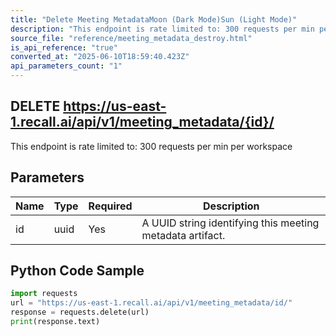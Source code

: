 ```yaml
---
title: "Delete Meeting MetadataMoon (Dark Mode)Sun (Light Mode)"
description: "This endpoint is rate limited to: 300 requests per min per workspace"
source_file: "reference/meeting_metadata_destroy.html"
is_api_reference: "true"
converted_at: "2025-06-10T18:59:40.423Z"
api_parameters_count: "1"
---
```

## DELETE https://us-east-1.recall.ai/api/v1/meeting_metadata/{id}/

This endpoint is rate limited to: 300 requests per min per workspace

## Parameters

| Name | Type | Required | Description |
| --- | --- | --- | --- |
| id | uuid | Yes | A UUID string identifying this meeting metadata artifact. |

## Python Code Sample

```python
import requests
url = "https://us-east-1.recall.ai/api/v1/meeting_metadata/id/"
response = requests.delete(url)
print(response.text)
```
